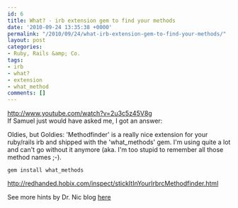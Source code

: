 ```yaml
---
id: 6
title: What? - irb extension gem to find your methods
date: '2010-09-24 13:35:38 +0000'
permalink: "/2010/09/24/what-irb-extension-gem-to-find-your-methods/"
layout: post
categories:
- Ruby, Rails &amp; Co.
tags:
- irb
- what?
- extension
- what_method
comments: []
---
```

<http://www.youtube.com/watch?v=2u3c5z45V8g>  
If Samuel just would have asked me, I got an answer:

Oldies, but Goldies: 'Methodfinder' is a really nice extension for your ruby/rails irb and shipped with the 'what_methods' gem. I'm using quite a lot and can't go without it anymore (aka. I'm too stupid to remember all those method names ;-).

`gem install what_methods`

<http://redhanded.hobix.com/inspect/stickItInYourIrbrcMethodfinder.html>

See more hints by Dr. Nic blog [here](http://drnicwilliams.com/2006/10/12/my-irbrc-for-consoleirb/)